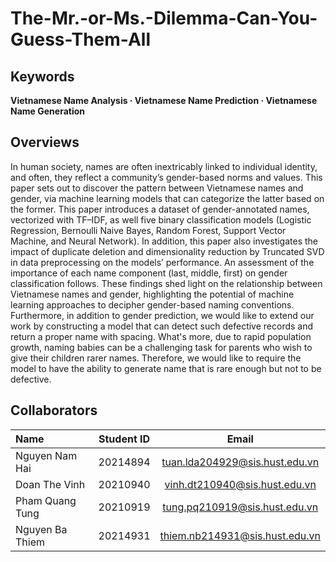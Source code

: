 # The-Mr.-or-Ms.-Dilemma-Can-You-Guess-Them-All

## Keywords
**Vietnamese Name Analysis · Vietnamese Name Prediction · Vietnamese Name Generation**

## Overviews
In human society, names are often inextricably linked to individual identity, and often, they reflect a community’s gender-based norms and values. This paper sets out to discover the pattern between Vietnamese names and gender, via machine learning models that can categorize the latter based on the former. This paper introduces a dataset of gender-annotated names, vectorized with TF–IDF, as well five binary classification models (Logistic Regression, Bernoulli Naive Bayes, Random Forest, Support Vector Machine, and Neural Network). In addition, this paper also investigates the impact of duplicate deletion and dimensionality reduction by Truncated SVD in data preprocessing on the models’ performance. An assessment of the importance of each name component (last, middle, first) on gender classification follows. These findings shed light on the relationship between Vietnamese names and gender, highlighting the potential of machine learning approaches to decipher gender-based naming conventions. Furthermore, in addition to gender prediction, we would like to extend our work by constructing a model that can detect such defective records and return a proper name with spacing. What's more, due to rapid population growth, naming babies can be a challenging task for parents who wish to give their children rarer names. Therefore, we would like to require the model to have the ability to generate name that is rare enough but not to be defective.

## Collaborators 
| Name                         | Student ID       | Email                                      |
| :---                         |    :----:        |          :---:                             |
| Nguyen Nam Hai              | 20214894         | tuan.lda204929@sis.hust.edu.vn            |
| Doan The Vinh             | 20210940         | vinh.dt210940@sis.hust.edu.vn            |
| Pham Quang Tung             | 20210919         | tung.pq210919@sis.hust.edu.vn|
| Nguyen Ba Thiem      | 20214931         | thiem.nb214931@sis.hust.edu.vn              |
